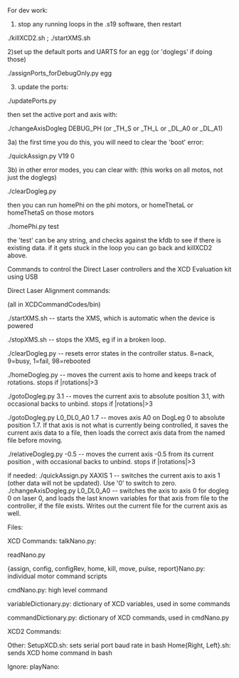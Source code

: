 For dev work:
1) stop any running loops in the .s19 software, then restart

./killXCD2.sh ; ./startXMS.sh

2)set up the default ports and UARTS for an egg (or 'doglegs' if doing those)

./assignPorts_forDebugOnly.py egg

3) update the ports:
   
./updatePorts.py

then set the active port and axis with:

./changeAxisDogleg DEBUG_PH (or _TH_S or _TH_L or _DL_A0 or _DL_A1)

3a) the first time you do this, you will need to clear the 'boot' error:

./quickAssign.py V19 0

3b) in other error modes, you can clear with: (this works on all motos, not just the doglegs)

./clearDogleg.py

then you can run homePhi on the phi motors, or homeThetaL or homeThetaS on those motors

./homePhi.py test

the 'test' can be any string, and checks against the kfdb to see if there is existing data.
if it gets stuck in the loop you can go back and killXCD2 above.

Commands to control the Direct Laser controllers and the XCD Evaluation kit using USB

Direct Laser Alignment commands:

(all in XCDCommandCodes/bin)

./startXMS.sh -- starts the XMS, which is automatic when the device is powered

./stopXMS.sh -- stops the XMS, eg if in a broken loop.

./clearDogleg.py -- resets error states in the controller status.  8=nack, 9=busy, 1=fail, 98=rebooted

./homeDogleg.py -- moves the current axis to home and keeps track of rotations.  stops if |rotations|>3

./gotoDogleg.py 3.1 -- moves the current axis to absolute position 3.1, with occasional backs to unbind.   stops if |rotations|>3

./gotoDogleg.py L0_DL0_A0 1.7 -- moves axis A0 on DogLeg 0 to absolute position 1.7.  If that axis is not what is currently being controlled, it saves the current axis data to a file, then loads the correct axis data from the named file before moving.

./relativeDogleg.py -0.5 -- moves the current axis -0.5 from its current position , with occasional backs to unbind.  stops if |rotations|>3



if needed:
./quickAssign.py XAXIS 1 -- switches the current axis to axis 1 (other data will not be updated).  Use '0' to switch to zero.
./changeAxisDogleg.py L0_DL0_A0 -- switches the axis to axis 0 for dogleg 0 on laser 0, and loads the last known variables for that axis from file to the controller, if the file exists.  Writes out the current file for the current axis as well.

Files:

XCD Commands:
  talkNano.py: 
  
  readNano.py

  {assign, config, configRev, home, kill, move, pulse, report}Nano.py: individual motor command scripts
  
  cmdNano.py: high level command
  
  variableDictionary.py: dictionary of XCD variables, used in some commands
  
  commandDictionary.py: dictionary of XCD commands, used in cmdNano.py
  
XCD2 Commands:

Other:
  SetupXCD.sh: sets serial port baud rate in bash
  Home{Right, Left}.sh: sends XCD home command in bash
  
Ignore:
  playNano:

